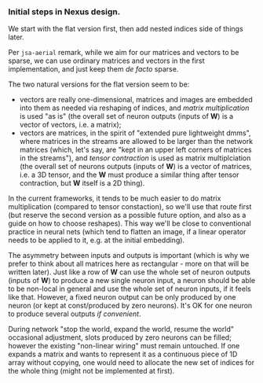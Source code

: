 ### Initial steps in Nexus design.

We start with the flat version first, then add nested indices side of things later.

Per `jsa-aerial` remark, while we aim for our matrices and vectors to be sparse, we can use ordinary matrices and vectors 
in the first implementation, and just keep them _de facto_ sparse.

The two natural versions for the flat version seem to be: 
  * vectors are really one-dimensional, matrices and images are embedded into them as needed via reshaping of indices, and _matrix multiplication_ is used "as is" (the overall set of neuron outputs (inputs of **W**) is a vector of vectors, i.e. a matrix);
  * vectors are matrices, in the spirit of "extended pure lightweight dmms", where matrices in the streams are allowed to be larger than the network matrices (which, let's say, are "kept in an upper left corners of matrices in the streams"), and _tensor contraction_ is used as matrix multiplciation (the overall set of neurons outputs (inputs of **W**) is a vector of matrices, i.e. a 3D tensor, and the **W** must produce a similar thing after tensor contraction, but **W** itself is a 2D thing).
    
In the current frameworks, it tends to be much easier to do matrix multiplication (compared to tensor constaction), so we'll use that route first (but reserve the second version as a possible future option, and also as a guide on how to choose reshapes). This way we'll be close to conventional practice in neural nets (which tend to flatten an image, if a linear operator needs to be applied to it, e.g. at the initial embedding).
    
The asymmetry between inputs and outputs is important (which is why we prefer to think about all matrices here as rectangular - more on that will be written later). Just like a row of **W** can use the whole set of neuron outputs (inputs of **W**) to produce a new single neuron input, a neuron should be able to be non-local in general and use the whole set of neuron inputs, if it feels like that. However, a fixed neuron output can be only produced by one neuron (or kept at const/produced by zero neurons). It's OK for one neuron to produce several outputs _if convenient_. 

During network "stop the world, expand the world, resume the world" occasional adjustment, slots produced by zero neurons can be filled; however the existing "non-linear wiring" must remain untouched. If one expands a matrix and wants to represent it as a continuous piece of 1D array without copying, one would need to allocate the new set of indices for the whole thing (might not be implemented at first).
